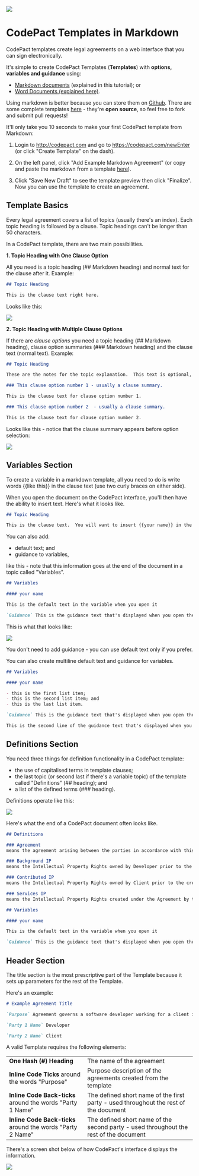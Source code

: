 ![](https://s3.amazonaws.com/codepact-demo-static/option_select_variable_fill.gif)

# CodePact Templates in Markdown

CodePact templates create legal agreements on a web interface that you can sign electronically.

It's simple to create CodePact Templates (**Templates**) with **options, variables and guidance** using:

- [Markdown documents](https://help.github.com/articles/github-flavored-markdown/) (explained in this tutorial); or
- [Word Documents (explained here)](http://guide.codepact.com/introduction/).

Using markdown is better because you can store them on [Github](http://github.com). There are some complete templates [here](http://github.com/codepact) - they're **open source**, so feel free to fork and submit pull requests!

It'll only take you 10 seconds to make your first CodePact template from Markdown:

1.  Login to http://codepact.com and go to https://codepact.com/newEnter (or click "Create Template" on the dash).

2.  On the left panel, click "Add Example Markdown Agreement" (or copy and paste the markdown from a template [here](http://github.com/codepact)).

4.  Click "Save New Draft" to see the template preview then click "Finalize".  Now you can use the template to create an agreement.

## Template Basics

Every legal agreement covers a list of topics (usually there's an index).  Each topic heading is followed by a clause.  Topic headings can't be longer than 50 characters.

In a CodePact template, there are two main possibilities.

**1.  Topic Heading with One Clause Option**

All you need is a topic heading (## Markdown heading) and normal text for the clause after it.  Example:

```markdown
## Topic Heading

This is the clause text right here.

```
Looks like this:

![](http://guide.codepact.com/content/images/2015/09/cp_single_topic.png)

**2.  Topic Heading with Multiple Clause Options**

If there are *clause options* you need a topic heading (## Markdown heading), clause option summaries (### Markdown heading) and the clause text (normal text). Example:

```markdown
## Topic Heading

These are the notes for the topic explanation.  This text is optional, but useful to explain the options.

### This clause option number 1 - usually a clause summary.

This is the clause text for clause option number 1.

### This clause option number 2  - usually a clause summary.

This is the clause text for clause option number 2.

```
Looks like this - notice that the clause summary appears before option selection:

![](http://guide.codepact.com/content/images/2015/09/cp_two_clause_topic.png)

## Variables Section

To create a variable in a markdown template, all you need to do is write words {{like this}} in the clause text (use two curly braces on either side).

When you open the document on the CodePact interface, you'll then have the ability to insert text.  Here's what it looks like.

```markdown
## Topic Heading

This is the clause text.  You will want to insert {{your name}} in the curly braces.
```

You can also add:

- default text; and
- guidance to variables,

like this - note that this information goes at the end of the document in a topic called "Variables".

```markdown
## Variables

#### your name

This is the default text in the variable when you open it

`Guidance` This is the guidance text that's displayed when you open the variable.
```
This is what that looks like:

![](http://guide.codepact.com/content/images/2015/09/cp_variables.png)

You don't need to add guidance - you can use default text only if you prefer.

You can also create multiline default text and guidance for variables.

```markdown
## Variables

#### your name

- this is the first list item;
- this is the second list item; and
- this is the last list item.

`Guidance` This is the guidance text that's displayed when you open the variable.

This is the second line of the guidance text that's displayed when you open the variable.
```

## Definitions Section

You need three things for definition functionality in a CodePact template:

- the use of capitalised terms in template clauses;
- the last topic (or second last if there's a variable topic) of the template called "Definitions" (## heading); and
- a list of the defined terms (### heading).

Definitions operate like this:

![](http://guide.codepact.com/content/images/2015/09/cp_definition_display.png)

Here's what the end of a CodePact document often looks like.

```markdown
## Definitions

### Agreement
means the agreement arising between the parties in accordance with this document and the other documents referred to by this document.

### Background IP
means the Intellectual Property Rights owned by Developer prior to the creation of the Agreement.

### Contributed IP
means the Intellectual Property Rights owned by Client prior to the creation of the Agreement.

### Services IP
means the Intellectual Property Rights created under the Agreement by the Provider.

## Variables

#### your name

This is the default text in the variable when you open it

`Guidance` This is the guidance text that's displayed when you open the variable.
```

## Header Section

The title section is the most prescriptive part of the Template because it sets up parameters for the rest of the Template.

Here's an example:

```Markdown
# Example Agreement Title

`Purpose` Agreement governs a software developer working for a client in a fixed fee or hourly context.

`Party 1 Name` Developer

`Party 2 Name` Client
```

A valid Template requires the following elements:

<table>
<tbody>
<tr>
<td><strong>One Hash (#) Heading</strong></td>
<td>The name of the agreement</td>
</tr>
<tr>
<td><strong>Inline Code Ticks</strong> around the words "Purpose"</td>
<td>Purpose description of the agreements created from the template</td>
</tr>
<tr>
<td><strong>Inline Code Back-ticks</strong> around the words "Party 1 Name"</td>
<td>The defined short name of the first party - used throughout the rest of the document</td>
</tr>
<tr>
<td><strong>Inline Code Back-ticks</strong> around the words "Party 2 Name"</td>
<td>The defined short name of the second party - used throughout the rest of the document</td>
</tr>
</tbody>
</table>

There's a screen shot below of how CodePact's interface displays the information.

![](http://guide.codepact.com/content/images/2015/09/cp_title.png)
